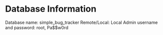 # Database Information

Database name: simple_bug_tracker
Remote/Local: Local
Admin username and password: root, Pa$$w0rd